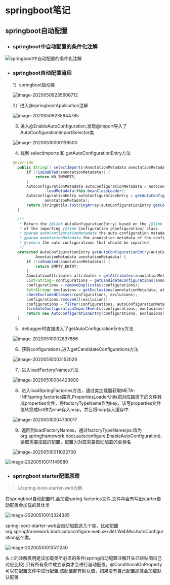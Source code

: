# springboot笔记

## springboot自动配置

- ### springboot中自动配置的条件化注解

![springboot中自动配置的条件化注解](https://raw.githubusercontent.com/zhuzhixu/learnMD/master/img/image-20200509234354028.png)

- ### springboot自动配置流程

  1）springboot启动类

  ![image-20200509235606712](https://raw.githubusercontent.com/zhuzhixu/learnMD/master/img/image-20200509235606712.png)

  2）进入@springbootApplication注解

  ![image-20200509235644785](https://raw.githubusercontent.com/zhuzhixu/learnMD/master/img/image-20200509235644785.png)

  3)  进入@EnableAutoConfiguration,发现@Import导入了AutoConfigurationImportSelector类

  ![image-20200510000136500](https://raw.githubusercontent.com/zhuzhixu/learnMD/master/img/image-20200510000136500.png)

  4)  找到 selectImports 和 getAutoConfigurationEntry方法

  ```java
  @Override
  	public String[] selectImports(AnnotationMetadata annotationMetadata) {
  		if (!isEnabled(annotationMetadata)) {
  			return NO_IMPORTS;
  		}
  		AutoConfigurationMetadata autoConfigurationMetadata = AutoConfigurationMetadataLoader
  				.loadMetadata(this.beanClassLoader);
  		AutoConfigurationEntry autoConfigurationEntry = getAutoConfigurationEntry(autoConfigurationMetadata,
  				annotationMetadata);
  		return StringUtils.toStringArray(autoConfigurationEntry.getConfigurations());
  	}
  
  	/**
  	 * Return the {@link AutoConfigurationEntry} based on the {@link AnnotationMetadata}
  	 * of the importing {@link Configuration @Configuration} class.
  	 * @param autoConfigurationMetadata the auto-configuration metadata
  	 * @param annotationMetadata the annotation metadata of the configuration class
  	 * @return the auto-configurations that should be imported
  	 */
  	protected AutoConfigurationEntry getAutoConfigurationEntry(AutoConfigurationMetadata autoConfigurationMetadata,
  			AnnotationMetadata annotationMetadata) {
  		if (!isEnabled(annotationMetadata)) {
  			return EMPTY_ENTRY;
  		}
  		AnnotationAttributes attributes = getAttributes(annotationMetadata);
  		List<String> configurations = getCandidateConfigurations(annotationMetadata, attributes);
  		configurations = removeDuplicates(configurations);
  		Set<String> exclusions = getExclusions(annotationMetadata, attributes);
  		checkExcludedClasses(configurations, exclusions);
  		configurations.removeAll(exclusions);
  		configurations = filter(configurations, autoConfigurationMetadata);
  		fireAutoConfigurationImportEvents(configurations, exclusions);
  		return new AutoConfigurationEntry(configurations, exclusions);
  	}
  ```

   5) .debugger时直接进入了getAutoConfigurationEntry方法

  ![image-20200510002837866](https://raw.githubusercontent.com/zhuzhixu/learnMD/master/img/image-20200510002837866.png)

    6) .获取configurations,进入getCandidateConfigurations方法

  ![image-20200510003152026](https://raw.githubusercontent.com/zhuzhixu/learnMD/master/img/image-20200510003152026.png)

    7) .进入loadFactoryNames方法

  ![image-20200510004423890](https://raw.githubusercontent.com/zhuzhixu/learnMD/master/img/image-20200510004423890.png)                   

   8) .进入loadSpringFactories方法，通过类加载器获取META-INF/spring.factories路径,PropertiesLoaderUtils把对应路径下的文件转成properties文件，将factoryTypeName作为key，该写properties文件值转换成list作为vlue存入map，并且将map存入缓存中

  ![image-20200510004730017](https://raw.githubusercontent.com/zhuzhixu/learnMD/master/img/image-20200510004730017.png)

    9) .返回到loadFactoryNames，通过factoryTypeName(ps:值为org.springframework.boot.autoconfigure.EnableAutoConfiguration),读取需要加载的配置，配置为对应需要自动加载的全类名

  ![image-20200510011022700](https://raw.githubusercontent.com/zhuzhixu/learnMD/master/img/image-20200510011022700.png)

![image-20200510011149980](https://raw.githubusercontent.com/zhuzhixu/learnMD/master/img/image-20200510011149980.png)

- ### springboot starter配置原理

> 以spring-boot-starter-web为例

在springboot自动配置时,会加载spring.factories文件,文件中会有写出starter自动配置会加载的具体类

![image-20200510013324385](https://raw.githubusercontent.com/zhuzhixu/learnMD/master/img/image-20200510013324385.png)

spring-boot-starter-web会自动加载这几个类，比如配置org.springframework.boot.autoconfigure.web.servlet.WebMvcAutoConfiguration这个类。

![image-20200510013511240](https://raw.githubusercontent.com/zhuzhixu/learnMD/master/img/image-20200510013511240.png)

头上的注解表明是该加载类所必须的条件(spring自动配置注解开头已经贴图自己对应比较),只有所有条件成立该类才会进行自动配置。@ConditionalOnProperty可以在配置文件中进行配置,该配置都有默认值，如果没有自己配置那就会加载默认配置